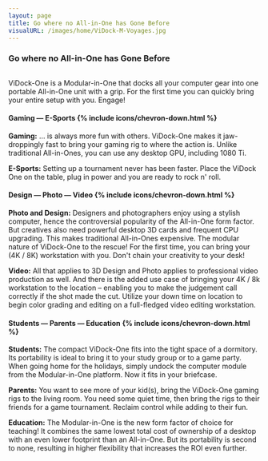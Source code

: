 ```yaml
---
layout: page
title: Go where no All-in-One has Gone Before
visualURL: /images/home/ViDock-M-Voyages.jpg
---
```


<div class="feature-section feature-modules feature-full vertical-tabs feature-dark">
  <div class="container-fluid">
    <div class="row">
      <div class="col-md-6 feature-full-text">
        <h3 class="title">Go where no All-in-One has Gone Before</h3>
        <div class="visible-sm visible-xs" style="max-width: 480px">
          <img class="img-responsive" src="{{site.baseurl}}/images/home/ViDock-M-Voyages.jpg" alt="">
        </div>
        <p class="title-text">ViDock-One is a Modular-in-One that docks all your computer gear into one portable
          All-in-One unit with a grip. For the first time you can quickly bring your entire setup with you. Engage!</p>
        <v2-accordian class="accordian accordian-dark panel-group">
          <v2-accordian-group class="panel panel-default">
            <div v2-accordian-heading class="panel-heading">
              <h4 class="panel-title">
                Gaming — E-Sports
                {% include icons/chevron-down.html %}
              </h4>
            </div>
            <div uib-collapse="!$group.isOpen" class="panel-collapse">
              <div class="panel-body">
                <p><strong>Gaming:</strong> … is always more fun with others. ViDock-One makes it jaw-droppingly fast to bring your gaming rig to where the action is. Unlike traditional All-in-Ones, you can use any desktop GPU, including 1080 Ti.</p>
                <p><strong>E-Sports:</strong> Setting up a tournament never has been faster. Place the ViDock One on the table, plug in power and you are ready to rock n' roll.</p>
              </div>
            </div>
          </v2-accordian-group>
          <v2-accordian-group class="panel panel-default">
            <div v2-accordian-heading class="panel-heading">
              <h4 class="panel-title">
                Design — Photo — Video
                {% include icons/chevron-down.html %}
              </h4>
            </div>
            <div uib-collapse="!$group.isOpen" class="panel-collapse">
              <div class="panel-body">
                <p><strong>Photo and Design:</strong> Designers and photographers enjoy using a stylish computer, hence the controversial popularity of the All-in-One form factor. But creatives also need powerful desktop 3D cards and frequent CPU upgrading. This makes traditional All-in-Ones expensive. The modular nature of ViDock-One to the rescue! For the first time, you can bring your (4K / 8K) workstation with you. Don't chain your creativity to your desk!</p>
                <p><strong>Video:</strong> All that applies to 3D Design and Photo applies to professional video production as well. And there is the added use case of bringing your 4K / 8k workstation to the location – enabling you to make the judgement call correctly if the shot made the cut. Utilize your down time on location to begin color grading and editing on a full-fledged video editing workstation.</p>
              </div>
            </div>
          </v2-accordian-group>
          <v2-accordian-group class="panel panel-default">
            <div v2-accordian-heading class="panel-heading">
              <h4 class="panel-title">
                Students — Parents — Education
                {% include icons/chevron-down.html %}
              </h4>
            </div>
            <div uib-collapse="!$group.isOpen" class="panel-collapse">
              <div class="panel-body">
                <p><strong>Students:</strong> The compact ViDock-One fits into the tight space of a dormitory. Its portability is ideal to bring it to your study group or to a game party. When going home for the holidays, simply undock the computer module from the Modular-in-One platform. Now it fits in your briefcase.</p>
                <p><strong>Parents:</strong> You want to see more of your kid(s), bring the ViDock-One gaming rigs to the living room. You need some quiet time, then bring the rigs to their friends for a game tournament. Reclaim control while adding to their fun.</p>
                <p><strong>Education:</strong> The Modular-in-One is the new form factor of choice for teaching! It combines the same lowest total cost of ownership of a desktop with an even lower footprint than an All-in-One. But its portability is second to none, resulting in higher flexibility that increases the ROI even further.</p>
              </div>
            </div>
          </v2-accordian-group>
        </v2-accordian>
      </div>
      <div class="col-md-6 hidden-sm hidden-xs feature-full-image">
        <div class="background-cover" style='background-image: url("{{site.baseurl}}/images/home/ViDock-M-Voyages.jpg")'></div>
      </div>
    </div>
  </div>
</div>